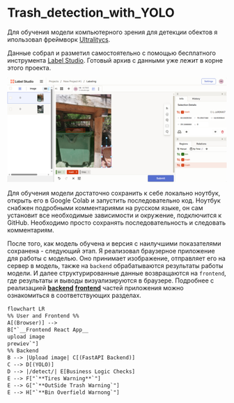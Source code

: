 # Trash_detection_with_YOLO

Для обучения модели компьютерного зрения для детекции обектов я ипользовал фреймворк [Ultralitycs](https://docs.ultralytics.com/ru/).  

Данные собрал и разметил самостоятельно с помощью бесплатного инструмента [Label Studio](https://labelstud.io/guide). Готовый архив с данными уже лежит в корне этого проекта.

![label_studio](https://github.com/nboravlev/Trash_detection_with_YOLO/blob/main/Docs/label_studio.PNG)

Для обучения модели достаточно сохранить к себе локально ноутбук, открыть его в Google Colab и запустить последовательно код. Ноутбук снабжен подробными комментариями на русском языке, он сам установит все необходимые зависимости и окружение, подключится к GitHub. Необходимо просто сохранять последовательность и следовать комментариям.

После того, как модель обучена и версия с наилучшими показателями сохранена - следующий этап. Я реализовал браузерное приложение для работы с моделью. Оно принимает изображение, отправляет его на сервер в модель, также на `backend` обрабатываются результаты работы модели. И далее структурированные данные возвращаются на `frontend`, где результаты и выводы визуализируются в браузере. Подробнее с реализацией [**backend**](https://github.com/nboravlev/Trash_detection_with_YOLO/tree/main/App/back) [**frontend**](https://github.com/nboravlev/Trash_detection_with_YOLO/tree/main/App/front) частей приложения можно ознакомиться в соответствующих разделах.
```mermaid
flowchart LR
%% User and Frontend %%
A[(Browser)] -->
B["`__Frontend React App__
upload image
prewiev`"]
%% Backend 
B --> |Upload image| C[(FastAPI Backend)]
C --> D[(YOLO)]
D --> |/detect/| E[Business Logic Checks]
E --> F["`**Tires Warning**`"]
E --> G["`**OutSide Trash Warning`"]
E --> H["`**Bin Overfield Warnong`"]
    
   
```
